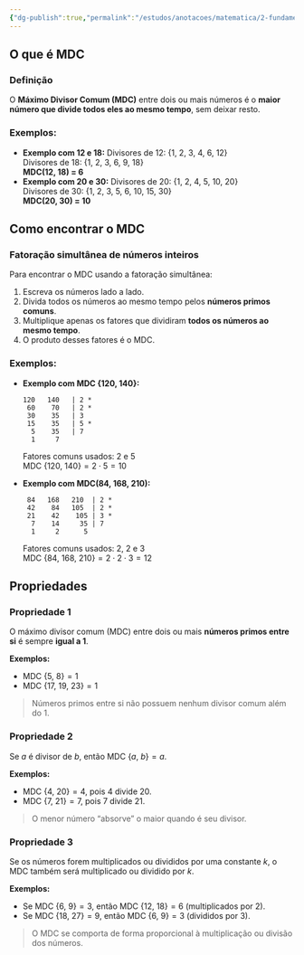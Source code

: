 ```yaml
---
{"dg-publish":true,"permalink":"/estudos/anotacoes/matematica/2-fundamental-2/2-divisibilidade-e-multiplos/2-5-maximo-divisor-comum-mdc/"}
---
```


## O que é MDC

### Definição

O **Máximo Divisor Comum (MDC)** entre dois ou mais números é o **maior número que divide todos eles ao mesmo tempo**, sem deixar resto.

### Exemplos:

- **Exemplo com 12 e 18:**
    Divisores de 12: {1, 2, 3, 4, 6, 12}  
    Divisores de 18: {1, 2, 3, 6, 9, 18}  
    **MDC(12, 18) = 6**
- **Exemplo com 20 e 30:**
    Divisores de 20: {1, 2, 4, 5, 10, 20}  
    Divisores de 30: {1, 2, 3, 5, 6, 10, 15, 30}  
    **MDC(20, 30) = 10**

## Como encontrar o MDC

### Fatoração simultânea de números inteiros

Para encontrar o MDC usando a fatoração simultânea:

1. Escreva os números lado a lado.
2. Divida todos os números ao mesmo tempo pelos **números primos comuns**.
3. Multiplique apenas os fatores que dividiram **todos os números ao mesmo tempo**.
4. O produto desses fatores é o MDC.

### Exemplos:

- **Exemplo com MDC {120, 140}:**
	```plaintext
	120   140   | 2 *
	 60    70   | 2 *
	 30    35   | 3
	 15    35   | 5 *
	  5    35   | 7
	  1     7
	```
	Fatores comuns usados: 2 e 5  
	$\text{MDC }\{120,\ 140\} = 2 \cdot 5 = 10$


- **Exemplo com MDC(84, 168, 210):**
	```plaintext
	 84   168   210  | 2 *
	 42    84   105  | 2 *
	 21    42    105 | 3 *
	  7    14     35 | 7
	  1     2      5
	```
	Fatores comuns usados: 2, 2 e 3  
	$\text{MDC }\{84,\ 168,\ 210\} = 2 \cdot 2 \cdot 3 = 12$

## Propriedades

### Propriedade 1

O máximo divisor comum (MDC) entre dois ou mais **números primos entre si** é sempre **igual a 1**.

**Exemplos:**

* $\text{MDC }\{5,\ 8\} = 1$
* $\text{MDC } \{17,\ 19,\ 23\} = 1$

> Números primos entre si não possuem nenhum divisor comum além do 1.

### Propriedade 2

Se $a$ é divisor de $b$, então $\text{MDC } \{a,\ b\} = a$.

**Exemplos:**

* $\text{MDC }\{4,\ 20\} = 4$, pois 4 divide 20.
* $\text{MDC } \{7,\ 21\} = 7$, pois 7 divide 21.

> O menor número “absorve” o maior quando é seu divisor.

### Propriedade 3

Se os números forem multiplicados ou divididos por uma constante $k$, o MDC também será multiplicado ou dividido por $k$.

**Exemplos:**

* Se $\text{MDC } \{6,\ 9\} = 3$, então $\text{MDC } \{12,\ 18\} = 6$ (multiplicados por 2).
* Se $\text{MDC } \{18,\ 27\} = 9$, então $\text{MDC } \{6,\ 9\} = 3$ (divididos por 3).

> O MDC se comporta de forma proporcional à multiplicação ou divisão dos números.

